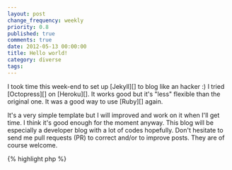 ```yaml
---
layout: post
change_frequency: weekly
priority: 0.8
published: true
comments: true
date: 2012-05-13 00:00:00
title: Hello world!
category: diverse
tags: 
---
```


I took time this week-end to set up [Jekyll][] to blog like an hacker :) I tried [Octopress][] on [Heroku][]. It works good but it's "less" flexible than the original one. It was a good way to use [Ruby][] again.

It's a very simple template but I will improved and work on it when I'll get time. I think it's good enough for the moment anyway. This blog will be especially a developer blog with a lot of codes hopefully. Don't hesitate to send me pull requests (PR) to correct and/or to improve posts. They are of course welcome.

{% highlight php %}
<?php
    echo "Hello world!";
{% endhighlight %}

You can find the entire source code of [sbin.dk][] in [Github][]. A lot of improvements will come later like [Twitter][] feed, better standards with [Media Queries][], [Microdata][], [WAI-ARIA][] and [CORS]... Maybe a bit with the responsive design too. And... I'm very excited to blog again!

[Jekyll]: http://jekyllrb.com/
[Octopress]: http://octopress.org/
[Heroku]: http://www.heroku.com/
[Ruby]: http://www.ruby-lang.org/
[sbin.dk]: {{ site.url }}
[Github]: {{ site.githubsource }}
[Twitter]: {{ site.twitter }}
[Media Queries]: http://www.w3.org/TR/css3-mediaqueries/
[Microdata]: http://www.w3.org/TR/html5/microdata.html
[WAI-ARIA]: http://www.w3.org/WAI/intro/aria.php
[CORS]: http://www.w3.org/TR/cors/
